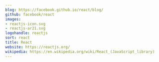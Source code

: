 ```yaml
---
blog: https://facebook.github.io/react/blog/
github: facebook/react
images:
- reactjs-icon.svg
- reactjs-ar21.svg
logohandle: reactjs
sort: react
title: React
website: https://reactjs.org/
wikipedia: https://en.wikipedia.org/wiki/React_(JavaScript_library)
---
```

